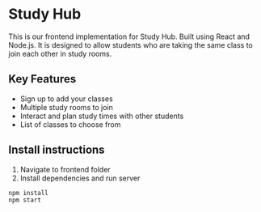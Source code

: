# Study Hub
This is our frontend implementation for Study Hub. Built using React and Node.js. It is designed to allow students who are taking the same class to join each other in study rooms.

## Key Features
- Sign up to add your classes
- Multiple study rooms to join
- Interact and plan study times with other students
- List of classes to choose from

## Install instructions
1. Navigate to frontend folder
2. Install dependencies and run server
```
npm install
npm start
```